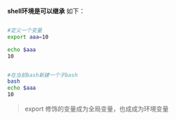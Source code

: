 **shell环境是可以继承**
如下：
```bash

#定义一个变量
export aaa=10

echo $aaa
10


#在当前bash新建一个子bash 
bash
echo $aaa
10

```
> export 修饰的变量成为全局变量，也成成为环境变量